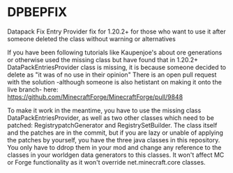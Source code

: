 # DPBEPFIX
Datapack Fix Entry Provider fix for 1.20.2+ for those who want to use it after someone deleted the class without warning or alternatives

If you have been following tutorials like Kaupenjoe's about ore generations or otherwise used the missing class but have found that in 1.20.2+ DataPackEntriesProvider class is missing, it is because someone decided to delete as "it was of no use in their opinion"
There is an open pull request with the solution -although someone is also hetistant on making it onto the live branch- here: https://github.com/MinecraftForge/MinecraftForge/pull/9848

To make it work in the meantime, you have to use the missing class DataPackEntriesProvider, as well as two other classes which need to be patched: RegistrypatchGenerator and RegistrySetBuilder. The class itself and the patches are in the commit, but if you are lazy or unable of applying the patches by yourself, you have the three java classes in this repository.
You only have to ddrop them in your mod and change any reference to the classes in your worldgen data generators to this classes. It won't affect MC or Forge functionality as it won't override net.minecraft.core classes.
